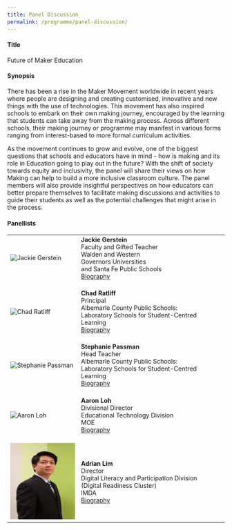 ```yaml
---
title: Panel Discussion
permalink: /programme/panel-discussion/
---
```

#### Title
Future of Maker Education

#### **Synopsis**
There has been a rise in the Maker Movement worldwide in recent years where people are designing and creating customised, innovative and new things with the use of technologies. This movement has also inspired schools to embark on their own making journey, encouraged by the learning that students can take away from the making process. Across different schools, their making journey or programme may manifest in various forms ranging from interest-based to more formal curriculum activities.

As the movement continues to grow and evolve, one of the biggest questions that schools and educators have in mind - how is making and its role in Education going to play out in the future? With the shift of society towards equity and inclusivity, the panel will share their views on how Making can help to build a more inclusive classroom culture. The panel members will also provide insightful perspectives on how educators can better prepare themselves to facilitate making discussions and activities to guide their students as well as the potential challenges that might arise in the process.

#### **Panellists**

<table style="width: 100%;" border="0" cellpadding="10">
<tbody>
<tr>
<td style="width: 150px;"><img src="/images/Photo_Jackie Gerstein.png" alt="Jackie Gerstein" /><br></td>
<td><strong>Jackie Gerstein</strong><br />Faculty and Gifted Teacher<br />Walden and Western <br />Governors Universities<br />and Santa Fe Public Schools<br><a href="https://moe-edtech-staging.netlify.com//programme/keynote-sessions-1/panel-discussion/jackie-gerstein/">Biography</a></td>
</tr>
<tr>
<td><br><img src="/images/Photo_Chad Ratliff.jpg" alt="Chad Ratliff" /><br></td>
<td><br><strong>Chad Ratliff</strong><br />Principal<br />Albemarle County Public Schools:<br />Laboratory Schools for Student-Centred Learning<br><a href="https://moe-edtech-staging.netlify.com//programme/keynote-sessions-2/panel-discussion/chad-ratliff/">Biography</a></td>
</tr>
<tr>
<td><br><img src="/images/Photo_Stephanie Passman.jpg" alt="Stephanie Passman" /><br></td>
<td><br><strong>Stephanie Passman</strong><br />Head Teacher<br />Albemarle County Public Schools:<br />Laboratory Schools for Student-Centred Learning<br><a href="https://moe-edtech-staging.netlify.com//programme/keynote-sessions-2/panel-discussion/stephanie-passman/">Biography</a></td>
</tr>
<tr>
<td><br><img src="/images/Aaron Loh Photo.png" alt="Aaron Loh" /><br></td>
<td><br><strong>Aaron Loh</strong><br />Divisional Director<br />Educational Technology Division<br />MOE<br><a href="https://moe-edtech-staging.netlify.com/programme/panel-discussion/aaron-loh/">Biography</a></td>
</tr>
<tr>
<td><br><img src="/images/Adrian Lim Photo.JPG" alt="Adrian Lim" /><br></td>
<td><br><strong>Adrian Lim</strong><br />Director<br />Digital Literacy and Participation Division<br />(Digital Readiness Cluster)<br />IMDA<br><a href="https://moe-edtech-staging.netlify.com/programme/panel-discussion/adrian-lim/">Biography</a></td>
</tr>
</tbody>
</table>
